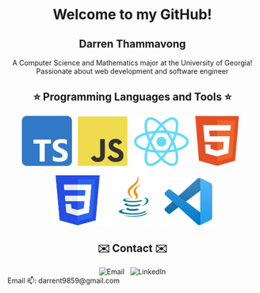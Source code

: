 <h1 align="center">Welcome to my GitHub!</h1>

<h2 align="center">Darren Thammavong</h2>

<p align="center">A Computer Science and Mathematics major at the University of Georgia! Passionate about web development and software engineer</p>

<h2 align="center">⭐️ Programming Languages and Tools ⭐️</h2>
<div align="center">
  <img src="./imgs/ts.png" alt="TypeScript" width="101"> &nbsp
  <img src="./imgs/js.png" alt="JavaScript" width="100"> &nbsp
  <img src="./imgs/react.png" alt="React" width="113"> &nbsp
  <img src="./imgs/html.svg" alt="HTML" width="88"> &nbsp
  <img src="./imgs/css.png" alt="CSS" width="101">
  <img src="./imgs/java.png" alt="Java" width="117">
  <img src="./imgs/vscode.png" alt="Visual Studio Code" width="96">
</div>

<h2 align="center">✉️ Contact ✉️</h2>
<div align="center">
  <img src="./imgs/email.webp" alt="Email" width="100"> &nbsp
  <img src="./imgs/linkedin.png" alt="LinkedIn" width="100">
</div>
Email 📫: darrent9859@gmail.com

<!---
Darren-Tham/Darren-Tham is a ✨ special ✨ repository because its `README.md` (this file) appears on your GitHub profile.
You can click the Preview link to take a look at your changes.
--->
